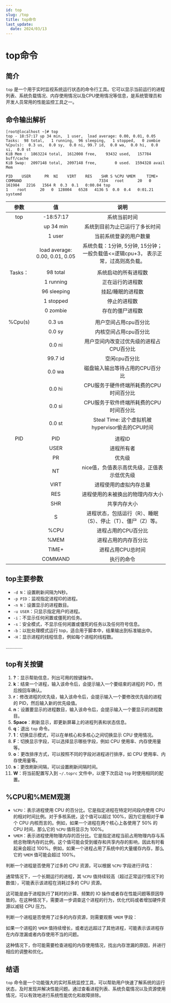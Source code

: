 ```yaml
---
id: top
slug: /top
title: top命令
last_update:
  date: 2024/03/13
---
```


# top命令

## 简介

`top` 是一个用于实时监视系统运行状态的命令行工具。它可以显示当前运行的进程列表、系统负载情况、内存使用情况以及CPU使用情况等信息，是系统管理员和开发人员常用的性能监控工具之一。

## 命令输出解析

```shell
[root@localhost ~]# top
top - 18:57:17 up 34 min,  1 user,  load average: 0.00, 0.01, 0.05
Tasks:  98 total,   1 running,  96 sleeping,   1 stopped,   0 zombie
%Cpu(s):  0.3 us,  0.0 sy,  0.0 ni, 99.7 id,  0.0 wa,  0.0 hi,  0.0 si,  0.0 st
KiB Mem :  1863224 total,  1612008 free,    93432 used,   157784 buff/cache
KiB Swap:  2097148 total,  2097148 free,        0 used.  1594328 avail Mem 

PID    USER      PR  NI    VIRT    RES    SHR S %CPU %MEM     TIME+ COMMAND                                  7334   root      20   0  161984   2216   1564 R  0.3  0.1   0:00.04 top                                       1    root      20   0  128004   6528   4136 S  0.0  0.4   0:01.21 systemd   
```

|  参数   |               值               |                             说明                             |
| :-----: | :----------------------------: | :----------------------------------------------------------: |
|   top   |           -18:57:17            |                         系统当前时间                         |
|         |           up 34 min            |                系统到目前为止已运行了多长时间                |
|         |             1 user             |                    当前系统登录的用户数量                    |
|         | load average: 0.00, 0.01, 0.05 | 系统负载：1分钟, 5分钟, 15分钟；一般负载值<=逻辑cpu+3， 表示正常，过高则高负载。 |
|         |                                |                                                              |
| Tasks： |            98 total            |                     系统启动的所有进程数                     |
|         |           1 running            |                       正在运行的进程数                       |
|         |          96 sleeping           |                      挂起/睡眠的进程数                       |
|         |           1 stopped            |                         停止的进程数                         |
|         |            0 zombie            |                       存在的僵尸进程数                       |
|         |                                |                                                              |
| %Cpu(s) |             0.3 us             |                    用户空间占用cpu百分比                     |
|         |             0.0 sy             |                    内核空间占用cpu百分比                     |
|         |             0.0 ni             |           用户空间内改变过优先级的进程占CPU百分比            |
|         |            99.7 id             |                        空闲cpu百分比                         |
|         |             0.0 wa             |               磁盘输入输出等待占用的CPU百分比                |
|         |             0.0 hi             |            CPU服务于硬件终端所耗费的CPU时间百分比            |
|         |             0.0 si             |            CPU服务于软件终端所耗费的CPU时间百分比            |
|         |             0.0 st             |       Steal Time: 这个虚拟机被hypervisor偷去的CPU时间        |
|         |                                |                                                              |
|   PID   |              PID               |                            进程ID                            |
|         |              USER              |                          进程所有者                          |
|         |               PR               |                            优先级                            |
|         |               NT               |          nice值，负值表示高优先级，正值表示低优先级          |
|         |              VIRT              |                    进程使用的虚拟内存总量                    |
|         |              RES               |               进程使用的未被换出的物理内存大小               |
|         |              SHR               |                         共享内存大小                         |
|         |               S                | 进程状态，包括运行（R）、睡眠（S）、停止（T）、僵尸（Z）等。 |
|         |              %CPU              |                     进程占用的CPU百分比                      |
|         |              %MEM              |                     进程占用的内存百分比                     |
|         |             TIME+              |                      进程占用CPU总时间                       |
|         |            COMMAND             |                          执行的命令                          |

## top主要参数

- `-d N`：设置刷新间隔为N秒。
- `-p PID`：监视指定进程ID的进程。
- `-n N`：设置显示的进程数目。
- `-u USER`：只显示指定用户的进程。
- `-i`：不显示任何闲置或僵死的任务。
- `-s`：安全模式，不显示任何闲置或僵死的任务以及任何符号信息。
- `-b`：以批处理模式运行 top，适合用于脚本中，结果输出到标准输出中。
- `-H`：显示进程的线程信息，例如每个进程的线程数。

.............

## top有关按键

1. **?**：显示帮助信息，列出可用的按键操作。
2. **k**：结束一个进程，输入该命令后，会提示输入一个要结束的进程的 PID，然后按回车确认。
3. **r**：修改进程的优先级，输入该命令后，会提示输入一个要修改优先级的进程的 PID，然后输入新的优先级值。
4. **n**：设置要显示的进程数目，输入该命令后，会提示输入一个要显示的进程数目。
5. **Space**：刷新显示，即更新屏幕上的进程列表和状态信息。
6. **q**：退出 `top` 命令。
7. **1**：切换显示模式，可以在单核心和多核心之间切换显示 CPU 使用情况。
8. **F**：切换显示字段，可以选择显示哪些字段，例如 CPU 使用率、内存使用量等。
9. **o**：更改排序方式，可以按照不同的字段对进程进行排序，如 CPU 使用率、内存使用量等。
10. **s**：更改刷新间隔，可以设置刷新间隔时间。
11. **W**：将当前配置写入到 `~/.toprc` 文件中，以便下次启动 `top` 时使用相同的配置。

## %CPU和%MEM观测

- `%CPU`：表示进程使用 CPU 的百分比。它是指定进程在特定时间段内使用 CPU 的相对时间比例。对于多核系统，这个值可以超过 100%，因为它是相对于单个 CPU 内核而言的。例如，如果一个进程在两个核心上各使用了 50% 的 CPU 时间，那么它的 `%CPU` 值将显示为 100%。
- `%MEM`：表示进程使用物理内存的百分比。它是指定进程当前占用物理内存与系统总物理内存的比例。这个值可能会受到缓存和共享内存的影响，因此有时看起来会超过 100%。例如，如果一个进程占用了系统中的大量缓存内存，那么它的 `%MEM` 值可能会超过 100%。

判断一个进程是否使用了过多的 CPU 资源，可以根据 `%CPU` 字段进行评估：

通常情况下，一个长期运行的进程，其 `%CPU` 值持续较高（超过正常运行情况下的数值），可能表示该进程在消耗过多的 CPU 资源。

这可能是由于进程执行了耗时的计算、频繁的 IO 操作或者存在性能问题等原因导致的。在这种情况下，需要进一步调查这个进程的行为，优化代码或者增加硬件资源以减轻 CPU 压力。

判断一个进程是否使用了过多的内存资源，则需要观察 `%MEM` 字段：

如果一个进程的 `%MEM` 值持续增长，或者远远超过了其他进程，可能表示该进程存在内存泄漏或者内存使用不当的问题。

这种情况下，你可能需要检查进程的内存使用情况，找出内存泄漏的原因，并进行相应的调整和优化。

## 结语

`top` 命令是一个功能强大的实时系统监控工具，可以帮助用户快速了解系统的运行状态，及时发现并解决性能问题。通过查看进程列表、系统负载情况以及资源使用情况，可以有效地进行系统性能优化和故障排除。